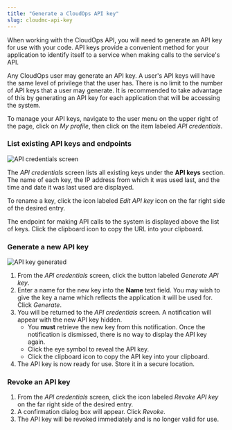 ```yaml
---
title: "Generate a CloudOps API key"
slug: cloudmc-api-key
---
```



When working with the CloudOps API, you will need to generate an API key for use with your code.  API keys provide a convenient method for your application to identify itself to a service when making calls to the service's API.

Any CloudOps user may generate an API key.  A user's API keys will have the same level of privilege that the user has.  There is no limit to the number of API keys that a user may generate.  It is recommended to take advantage of this by generating an API key for each application that will be accessing the system.

To manage your API keys, navigate to the user menu on the upper right of the page, click on *My profile*, then click on the item labeled *API credentials*.

### List existing API keys and endpoints

![API credentials screen](/assets/cloudmc-api-key-en-01.png)

The *API credentials* screen lists all existing keys under the **API keys** section.  The name of each key, the IP address from which it was used last, and the time and date it was last used are displayed.

To rename a key, click the icon labeled *Edit API key* icon on the far right side of the desired entry.

The endpoint for making API calls to the system is displayed above the list of keys.  Click the clipboard icon to copy the URL into your clipboard.

### Generate a new API key

![API key generated](/assets/cloudmc-api-key-en-02.png)

1. From the *API credentials* screen, click the button labeled *Generate API key*.
1. Enter a name for the new key into the **Name** text field.  You may wish to give the key a name which reflects the application it will be used for.  Click *Generate*.
1. You will be returned to the *API credentials* screen.  A notification will appear with the new API key hidden.
   - You **must** retrieve the new key from this notification.  Once the notification is dismissed, there is no way to display the API key again.
   - Click the eye symbol to reveal the API key.
   - Click the clipboard icon to copy the API key into your clipboard.
1. The API key is now ready for use.  Store it in a secure location.

### Revoke an API key

1. From the *API credentials* screen, click the icon labeled *Revoke API key* on the far right side of the desired entry.
1. A confirmation dialog box will appear.  Click *Revoke*.
1. The API key will be revoked immediately and is no longer valid for use.
